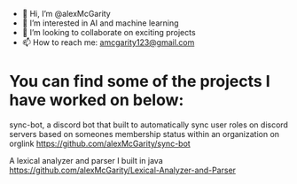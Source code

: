 - 👋 Hi, I’m @alexMcGarity
- 👀 I’m interested in AI and machine learning
- 💞️ I’m looking to collaborate on exciting projects
- 📫 How to reach me: amcgarity123@gmail.com

# You can find some of the projects I have worked on below:

sync-bot, a discord bot that built to automatically sync user roles on discord servers based on someones membership status within an organization on orglink
https://github.com/alexMcGarity/sync-bot

A lexical analyzer and parser I built in java
https://github.com/alexMcGarity/Lexical-Analyzer-and-Parser
